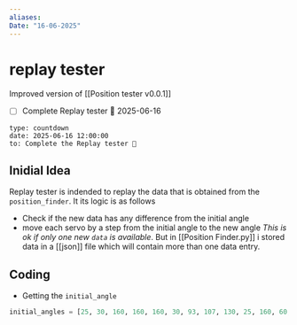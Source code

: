 ```yaml
---
aliases: 
Date: "16-06-2025"
---
```

# replay tester
Improved version of [[Position tester v0.0.1]]
- [ ] Complete Replay tester 📅 2025-06-16  

```widgets
type: countdown
date: 2025-06-16 12:00:00
to: Complete the Replay tester 🎉
```
## Inidial Idea 
Replay tester is indended to replay the data that is obtained from the `position_finder`. It its logic is as follows 
- Check if the new data has any difference from the initial angle 
- move each servo by a step from the initial angle to the new angle 
*This is ok if only one new `data` is available*. But in [[Position Finder.py]] i stored data in a [[json]] file which will contain more than one data entry. 

## Coding 
- Getting the `initial_angle`
```python
initial_angles = [25, 30, 160, 160, 160, 30, 93, 107, 130, 25, 160, 60, 150, 30, 90, 99]
```